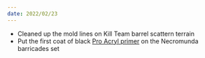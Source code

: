 ```yaml
---
date: 2022/02/23
---
```

* Cleaned up the mold lines on Kill Team barrel scattern terrain
* Put the first coat of black [Pro Acryl primer](https://monumenthobbies.com/collections/pro-acryl-paints-primer/products/pro-acryl-prime-black) on the Necromunda barricades set